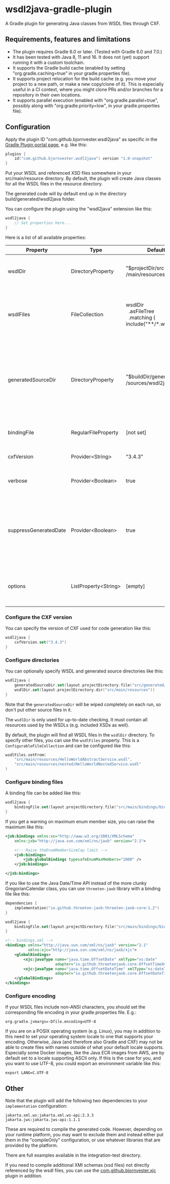 # wsdl2java-gradle-plugin
A Gradle plugin for generating Java classes from WSDL files through CXF.

## Requirements, features and limitations
* The plugin requires Gradle 6.0 or later. (Tested with Gradle 6.0 and 7.0.)
* It has been tested with Java 8, 11 and 16. It does not (yet) support running it with a custom toolchain.
* It supports the Gradle build cache (enabled by setting "org.gradle.caching=true" in your gradle.properties file).
* It supports project relocation for the build cache (e.g. you move your project to a new path, or make a new copy/clone of it).
  This is especially useful in a CI context, where you might clone PRs and/or branches for a repository in their own locations.
* It supports parallel execution (enabled with "org.gradle.parallel=true", possibly along with "org.gradle.priority=low", in your gradle.properties file).

## Configuration
Apply the plugin ID "com.github.bjornvester.wsdl2java" as specific in the [Gradle Plugin portal page](https://plugins.gradle.org/plugin/com.github.bjornvester.wsdl2java), e.g. like this:

```kotlin
plugins {
    id("com.github.bjornvester.wsdl2java") version "1.0-snapshot"
}
```

Put your WSDL and referenced XSD files somewhere in your src/main/resource directory.
By default, the plugin will create Java classes for all the WSDL files in the resource directory.

The generated code will by default end up in the directory build/generated/wsdl2java folder.

You can configure the plugin using the "wsdl2java" extension like this:

```kotlin
wsdl2java {
    // Set properties here...
}
``` 

Here is a list of all available properties:

| Property              | Type                  | Default                                                                              | Description                                                                                                        |
|-----------------------|-----------------------|--------------------------------------------------------------------------------------|--------------------------------------------------------------------------------------------------------------------|
| wsdlDir               | DirectoryProperty     | "$projectDir/src<br>/main/resources"                                                 | The directory holding the xsd files to compile.                                                                    |
| wsdlFiles             | FileCollection        | wsdlDir<br>&nbsp;&nbsp;.asFileTree<br>&nbsp;&nbsp;.matching { include("**/*.wsdl") } | The schemas to compile.<br>If empty, all files in the xsdDir will be compiled.                                     |
| generatedSourceDir    | DirectoryProperty     | "$buildDir/generated<br>/sources/wsdl2java/java"                                     | The output directory for the generated Java sources.<br>Note that it will be deleted when running XJC.             |
| bindingFile           | RegularFileProperty   | \[not set\]                                                                          | A binding file to use in the schema compiler                                                                       |
| cxfVersion            | Provider\<String>     | "3.4.3"                                                                              | The version of CXF to use.                                                                                         |
| verbose               | Provider\<Boolean>    | true                                                                                 | Enables verbose output from CXF.                                                                                   |
| suppressGeneratedDate | Provider\<Boolean>    | true                                                                                 | Supresses generating dates in CXF. Default is true to enable reproducible builds and to work with the build cache. |
| options               | ListProperty\<String> | \[empty\]                                                                            | Additional options to pass to the tool. See [here](https://cxf.apache.org/docs/wsdl-to-java.html) for details.     |


### Configure the CXF version
You can specify the version of CXF used for code generation like this:

```kotlin
wsdl2java {
    cxfVersion.set("3.4.3")
}
```

### Configure directories
You can optionally specify WSDL and generated source directories like this:

```kotlin
wsdl2java {
    generatedSourceDir.set(layout.projectDirectory.file("src/generated/wsdl2java"))
    wsdlDir.set(layout.projectDirectory.dir("src/main/resources"))
}
```

Note that the `generatedSourceDir` will be wiped completely on each run, so don't put other source files in it.

The `wsdlDir` is only used for up-to-date checking. It must contain all resources used by the WSDLs (e.g. included XSDs as well).

By default, the plugin will find all WSDL files in the `wsdlDir` directory.
To specify other files, you can use the `wsdlFiles` property.
This is a `ConfigurableFileCollection` and can be configured like this:

```kotlin
wsdlFiles.setFrom(
    "src/main/resources/HelloWorldAbstractService.wsdl",
    "src/main/resources/nested/HelloWorldNestedService.wsdl"
)
```

### Configure binding files

A binding file can be added like this:

```kotlin
wsdl2java {
    bindingFile.set(layout.projectDirectory.file("src/main/bindings/binding.xjb"))
}
```

If you get a warning on maximum enum member size, you can raise the maximum like this:

```xml
<jxb:bindings xmlns:xs="http://www.w3.org/2001/XMLSchema"
    xmlns:jxb="http://java.sun.com/xml/ns/jaxb" version="2.1">

    <!-- Raise theEnumMemberSizeCap limit -->
    <jxb:bindings>
        <jxb:globalBindings typesafeEnumMaxMembers="2000" />
    </jxb:bindings>

</jxb:bindings>
```

If you like to use the Java Date/Time API instead of the more clunky GregorianCalendar class, you can use `threeten-jaxb` library with a binding file like this:

```kotlin
dependencies {
    implementation("io.github.threeten-jaxb:threeten-jaxb-core:1.2")
}

wsdl2java {
    bindingFile.set(layout.projectDirectory.file("src/main/bindings/bindings.xjb"))
}
```

```xml
<!-- bindings.xml -->
<bindings xmlns="http://java.sun.com/xml/ns/jaxb" version="2.1"
          xmlns:xjc="http://java.sun.com/xml/ns/jaxb/xjc">
    <globalBindings>
        <xjc:javaType name="java.time.OffsetDate" xmlType="xs:date"
                      adapter="io.github.threetenjaxb.core.OffsetTimeXmlAdapter"/>
        <xjc:javaType name="java.time.OffsetDateTime" xmlType="xs:dateTime"
                      adapter="io.github.threetenjaxb.core.OffsetDateTimeXmlAdapter"/>
    </globalBindings>
</bindings>
```

### Configure encoding
If your WSDL files include non-ANSI characters, you should set the corresponding file encoding in your gradle.properties file. E.g.:

```properties
org.gradle.jvmargs=-Dfile.encoding=UTF-8
```

If you are on a POSIX operating system (e.g. Linux), you may in addition to this need to set your operating system locale to one that supports your encoding.
Otherwise, Java (and therefore also Gradle and CXF) may not be able to create files with names outside of what your default locale supports.
Especially some Docker images, like the Java ECR images from AWS, are by default set to a locale supporting ASCII only.
If this is the case for you, and you want to use UTF-8, you could export an environment variable like this:

```shell script
export LANG=C.UTF-8
```

## Other
Note that the plugin will add the following two dependencies to your `implementation` configuration:

```
jakarta.xml.ws:jakarta.xml.ws-api:2.3.3
jakarta.jws:jakarta.jws-api:1.1.1
```

These are required to compile the generated code.
However, depending on your runtime platform, you may want to exclude them and instead either put them in the "compileOnly" configuration, or use whatever libraries that are provided by the platform.

There are full examples available in the integration-test directory.

If you need to compile additional XMl schemas (xsd files) not directly referenced by the wsdl files, you can use the [com.github.bjornvester.xjc](https://plugins.gradle.org/plugin/com.github.bjornvester.xjc) plugin in addition.

